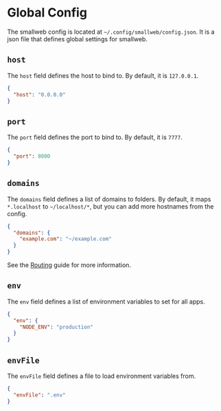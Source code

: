 # Global Config

The smallweb config is located at `~/.config/smallweb/config.json`. It is a json file that defines global settings for smallweb.

## `host`

The `host` field defines the host to bind to. By default, it is `127.0.0.1`.

```json
{
  "host": "0.0.0.0"
}
```

## `port`

The `port` field defines the port to bind to. By default, it is `7777`.

```json
{
  "port": 8000
}
```

## `domains`

The `domains` field defines a list of domains to folders. By default, it maps `*.localhost` to `~/localhost/*`, but you can add more hostnames from the config.

```json
{
  "domains": {
    "example.com": "~/example.com"
  }
}
```

See the [Routing](../guides/routing.md) guide for more information.

## `env`

The `env` field defines a list of environment variables to set for all apps.

```json
{
  "env": {
    "NODE_ENV": "production"
  }
}
```

## `envFile`

The `envFile` field defines a file to load environment variables from.

```json
{
  "envFile": ".env"
}
```
